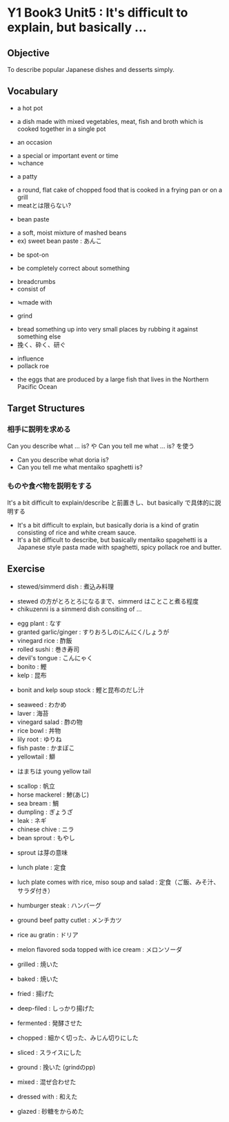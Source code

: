 # Y1 Book3 Unit5 : It's difficult to explain, but basically ...

## Objective
To describe popular Japanese dishes and desserts simply.

## Vocabulary

* a hot pot
 - a dish made with mixed vegetables, meat, fish and broth which is cooked together in a single pot
* an occasion
 - a special or important event or time
 - ≒chance
* a patty
 - a round, flat cake of chopped food that is cooked in a frying pan or on a grill
 - meatとは限らない?
* bean paste
 - a soft, moist mixture of mashed beans
 - ex) sweet bean paste : あんこ
* be spot-on
 - be completely correct about something
* breadcrumbs
* consist of
 - ≒made with
* grind
 - bread something up into very small places by rubbing it against something else
 - 挽く、砕く、研ぐ
* influence
* pollack roe
 - the eggs that are produced by a large fish that lives in the Northern Pacific Ocean


## Target Structures

### 相手に説明を求める
Can you describe what ... is? や Can you tell me what ... is? を使う

* Can you describe what doria is?
* Can you tell me what mentaiko spaghetti is?

### ものや食べ物を説明をする
It's a bit difficult to explain/describe と前置きし、but basically で具体的に説明する

* It's a bit difficult to explain, but basically doria is a kind of gratin consisting of rice and white cream sauce.
* It's a bit difficult to describe, but basically mentaiko spagehetti is a Japanese style pasta made with spaghetti, spicy pollack roe and butter.


## Exercise

* stewed/simmerd dish : 煮込み料理
 - stewed の方がとろとろになるまで、simmerd はことこと煮る程度
 - chikuzenni is a simmerd dish consiting of ...
* egg plant : なす
* granted garlic/ginger : すりおろしのにんにく/しょうが
* vinegard rice : 酢飯
* rolled sushi : 巻き寿司
* devil's tongue : こんにゃく
* bonito : 鰹
* kelp : 昆布
 - bonit and kelp soup stock : 鰹と昆布のだし汁
* seaweed : わかめ
* laver : 海苔
* vinegard salad : 酢の物
* rice bowl : 丼物
* lily root : ゆりね
* fish paste : かまぼこ
* yellowtail : 鰤
 - はまちは young yellow tail
* scallop : 帆立
* horse mackerel : 鯵(あじ)
* sea bream : 鯛
* dumpling : ぎょうざ
* leak : ネギ
* chinese chive : ニラ
* bean sprout : もやし
 - sprout は芽の意味
* lunch plate : 定食
 - luch plate comes with rice, miso soup and salad : 定食（ご飯、みそ汁、サラダ付き）
* humburger steak : ハンバーグ
* ground beef patty cutlet : メンチカツ
* rice au gratin : ドリア
* melon flavored soda topped with ice cream : メロンソーダ

* grilled : 焼いた
* baked : 焼いた
* fried : 揚げた
* deep-filed : しっかり揚げた
* fermented : 発酵させた

* chopped : 細かく切った、みじん切りにした
* sliced : スライスにした
* ground : 挽いた (grindのpp)
* mixed : 混ぜ合わせた
* dressed with : 和えた
* glazed : 砂糖をからめた
